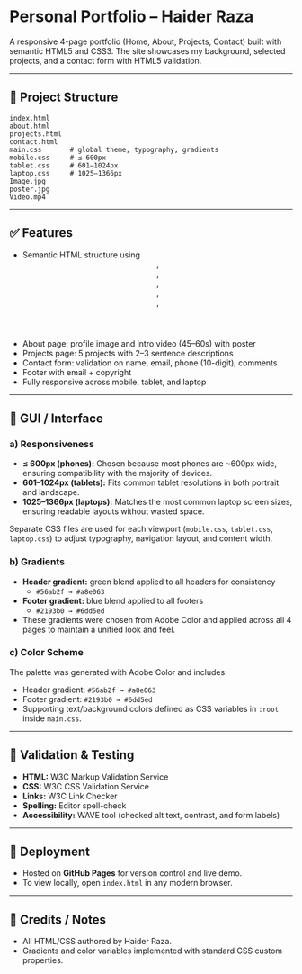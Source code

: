 # Personal Portfolio – Haider Raza

A responsive 4-page portfolio (Home, About, Projects, Contact) built with semantic HTML5 and CSS3. The site showcases my background, selected projects, and a contact form with HTML5 validation.

---

## 📁 Project Structure

```
index.html
about.html
projects.html
contact.html
main.css       # global theme, typography, gradients
mobile.css     # ≤ 600px
tablet.css     # 601–1024px
laptop.css     # 1025–1366px
Image.jpg
poster.jpg
Video.mp4
```

---

## ✅ Features
- Semantic HTML structure using <header>, <nav>, <main>, <section>, <article>, <footer>
- About page: profile image and intro video (45–60s) with poster
- Projects page: 5 projects with 2–3 sentence descriptions
- Contact form: validation on name, email, phone (10-digit), comments
- Footer with email + copyright
- Fully responsive across mobile, tablet, and laptop

---

## 🎨 GUI / Interface

### a) Responsiveness
- **≤ 600px (phones):** Chosen because most phones are ~600px wide, ensuring compatibility with the majority of devices.
- **601–1024px (tablets):** Fits common tablet resolutions in both portrait and landscape.
- **1025–1366px (laptops):** Matches the most common laptop screen sizes, ensuring readable layouts without wasted space.

Separate CSS files are used for each viewport (`mobile.css`, `tablet.css`, `laptop.css`) to adjust typography, navigation layout, and content width.

### b) Gradients
- **Header gradient:** green blend applied to all headers for consistency  
  - `#56ab2f → #a8e063`
- **Footer gradient:** blue blend applied to all footers  
  - `#2193b0 → #6dd5ed`
- These gradients were chosen from Adobe Color and applied across all 4 pages to maintain a unified look and feel.

### c) Color Scheme
The palette was generated with Adobe Color and includes:
- Header gradient: `#56ab2f → #a8e063`
- Footer gradient: `#2193b0 → #6dd5ed`
- Supporting text/background colors defined as CSS variables in `:root` inside `main.css`.

---

## 🧪 Validation & Testing
- **HTML:** W3C Markup Validation Service
- **CSS:** W3C CSS Validation Service
- **Links:** W3C Link Checker
- **Spelling:** Editor spell-check
- **Accessibility:** WAVE tool (checked alt text, contrast, and form labels)

---

## 🚀 Deployment
- Hosted on **GitHub Pages** for version control and live demo.
- To view locally, open `index.html` in any modern browser.

---

## 📄 Credits / Notes
- All HTML/CSS authored by Haider Raza.
- Gradients and color variables implemented with standard CSS custom properties.
